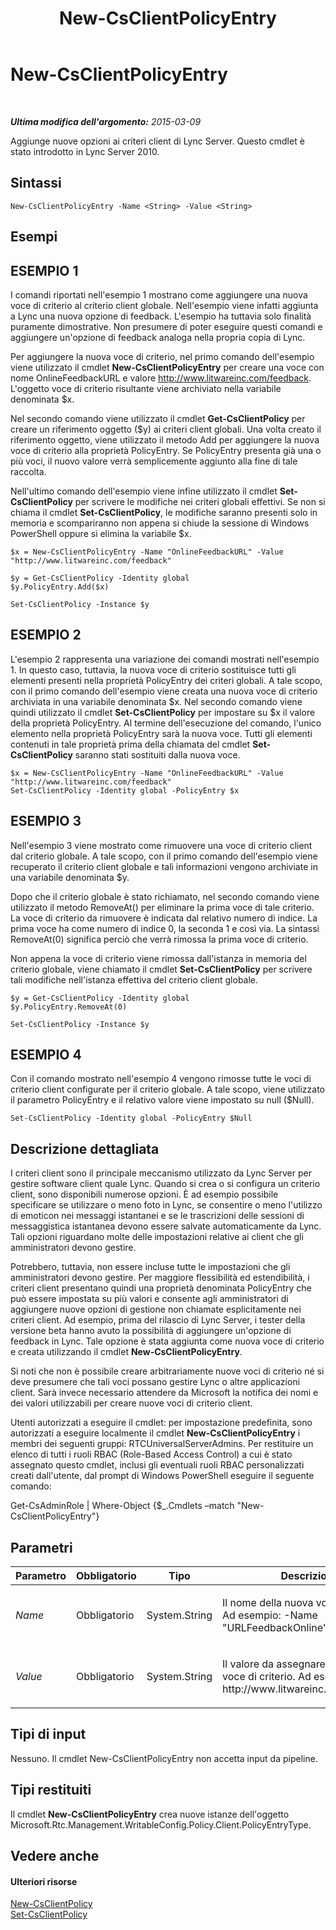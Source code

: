 ﻿---
title: New-CsClientPolicyEntry
TOCTitle: New-CsClientPolicyEntry
ms:assetid: e975d048-4911-4ae6-9446-2a6363726a4a
ms:mtpsurl: https://technet.microsoft.com/it-it/library/Gg399046(v=OCS.15)
ms:contentKeyID: 49302325
ms.date: 08/24/2015
mtps_version: v=OCS.15
ms.translationtype: HT
---

# New-CsClientPolicyEntry

 

_**Ultima modifica dell'argomento:** 2015-03-09_

Aggiunge nuove opzioni ai criteri client di Lync Server. Questo cmdlet è stato introdotto in Lync Server 2010.

## Sintassi

    New-CsClientPolicyEntry -Name <String> -Value <String>

## Esempi

## ESEMPIO 1

I comandi riportati nell'esempio 1 mostrano come aggiungere una nuova voce di criterio al criterio client globale. Nell'esempio viene infatti aggiunta a Lync una nuova opzione di feedback. L'esempio ha tuttavia solo finalità puramente dimostrative. Non presumere di poter eseguire questi comandi e aggiungere un'opzione di feedback analoga nella propria copia di Lync.

Per aggiungere la nuova voce di criterio, nel primo comando dell'esempio viene utilizzato il cmdlet **New-CsClientPolicyEntry** per creare una voce con nome OnlineFeedbackURL e valore http://www.litwareinc.com/feedback. L'oggetto voce di criterio risultante viene archiviato nella variabile denominata $x.

Nel secondo comando viene utilizzato il cmdlet **Get-CsClientPolicy** per creare un riferimento oggetto ($y) ai criteri client globali. Una volta creato il riferimento oggetto, viene utilizzato il metodo Add per aggiungere la nuova voce di criterio alla proprietà PolicyEntry. Se PolicyEntry presenta già una o più voci, il nuovo valore verrà semplicemente aggiunto alla fine di tale raccolta.

Nell'ultimo comando dell'esempio viene infine utilizzato il cmdlet **Set-CsClientPolicy** per scrivere le modifiche nei criteri globali effettivi. Se non si chiama il cmdlet **Set-CsClientPolicy**, le modifiche saranno presenti solo in memoria e scompariranno non appena si chiude la sessione di Windows PowerShell oppure si elimina la variabile $x.

    $x = New-CsClientPolicyEntry -Name "OnlineFeedbackURL" -Value "http://www.litwareinc.com/feedback"
    
    $y = Get-CsClientPolicy -Identity global
    $y.PolicyEntry.Add($x)
    
    Set-CsClientPolicy -Instance $y

## ESEMPIO 2

L'esempio 2 rappresenta una variazione dei comandi mostrati nell'esempio 1. In questo caso, tuttavia, la nuova voce di criterio sostituisce tutti gli elementi presenti nella proprietà PolicyEntry dei criteri globali. A tale scopo, con il primo comando dell'esempio viene creata una nuova voce di criterio archiviata in una variabile denominata $x. Nel secondo comando viene quindi utilizzato il cmdlet **Set-CsClientPolicy** per impostare su $x il valore della proprietà PolicyEntry. Al termine dell'esecuzione del comando, l'unico elemento nella proprietà PolicyEntry sarà la nuova voce. Tutti gli elementi contenuti in tale proprietà prima della chiamata del cmdlet **Set-CsClientPolicy** saranno stati sostituiti dalla nuova voce.

    $x = New-CsClientPolicyEntry -Name "OnlineFeedbackURL" -Value "http://www.litwareinc.com/feedback"
    Set-CsClientPolicy -Identity global -PolicyEntry $x

## ESEMPIO 3

Nell'esempio 3 viene mostrato come rimuovere una voce di criterio client dal criterio globale. A tale scopo, con il primo comando dell'esempio viene recuperato il criterio client globale e tali informazioni vengono archiviate in una variabile denominata $y.

Dopo che il criterio globale è stato richiamato, nel secondo comando viene utilizzato il metodo RemoveAt() per eliminare la prima voce di tale criterio. La voce di criterio da rimuovere è indicata dal relativo numero di indice. La prima voce ha come numero di indice 0, la seconda 1 e così via. La sintassi RemoveAt(0) significa perciò che verrà rimossa la prima voce di criterio.

Non appena la voce di criterio viene rimossa dall'istanza in memoria del criterio globale, viene chiamato il cmdlet **Set-CsClientPolicy** per scrivere tali modifiche nell'istanza effettiva del criterio client globale.

    $y = Get-CsClientPolicy -Identity global
    $y.PolicyEntry.RemoveAt(0)
    
    Set-CsClientPolicy -Instance $y 

## ESEMPIO 4

Con il comando mostrato nell'esempio 4 vengono rimosse tutte le voci di criterio client configurate per il criterio globale. A tale scopo, viene utilizzato il parametro PolicyEntry e il relativo valore viene impostato su null ($Null).

    Set-CsClientPolicy -Identity global -PolicyEntry $Null

## Descrizione dettagliata

I criteri client sono il principale meccanismo utilizzato da Lync Server per gestire software client quale Lync. Quando si crea o si configura un criterio client, sono disponibili numerose opzioni. È ad esempio possibile specificare se utilizzare o meno foto in Lync, se consentire o meno l'utilizzo di emoticon nei messaggi istantanei e se le trascrizioni delle sessioni di messaggistica istantanea devono essere salvate automaticamente da Lync. Tali opzioni riguardano molte delle impostazioni relative ai client che gli amministratori devono gestire.

Potrebbero, tuttavia, non essere incluse tutte le impostazioni che gli amministratori devono gestire. Per maggiore flessibilità ed estendibilità, i criteri client presentano quindi una proprietà denominata PolicyEntry che può essere impostata su più valori e consente agli amministratori di aggiungere nuove opzioni di gestione non chiamate esplicitamente nei criteri client. Ad esempio, prima del rilascio di Lync Server, i tester della versione beta hanno avuto la possibilità di aggiungere un'opzione di feedback in Lync. Tale opzione è stata aggiunta come nuova voce di criterio e creata utilizzando il cmdlet **New-CsClientPolicyEntry**.

Si noti che non è possibile creare arbitrariamente nuove voci di criterio né si deve presumere che tali voci possano gestire Lync o altre applicazioni client. Sarà invece necessario attendere da Microsoft la notifica dei nomi e dei valori utilizzabili per creare nuove voci di criterio client.

Utenti autorizzati a eseguire il cmdlet: per impostazione predefinita, sono autorizzati a eseguire localmente il cmdlet **New-CsClientPolicyEntry** i membri dei seguenti gruppi: RTCUniversalServerAdmins. Per restituire un elenco di tutti i ruoli RBAC (Role-Based Access Control) a cui è stato assegnato questo cmdlet, inclusi gli eventuali ruoli RBAC personalizzati creati dall'utente, dal prompt di Windows PowerShell eseguire il seguente comando:

Get-CsAdminRole | Where-Object {$\_.Cmdlets –match "New-CsClientPolicyEntry"}

## Parametri


<table>
<colgroup>
<col style="width: 25%" />
<col style="width: 25%" />
<col style="width: 25%" />
<col style="width: 25%" />
</colgroup>
<thead>
<tr class="header">
<th>Parametro</th>
<th>Obbligatorio</th>
<th>Tipo</th>
<th>Descrizione</th>
</tr>
</thead>
<tbody>
<tr class="odd">
<td><p><em>Name</em></p></td>
<td><p>Obbligatorio</p></td>
<td><p>System.String</p></td>
<td><p>Il nome della nuova voce di criterio. Ad esempio: -Name &quot;URLFeedbackOnline&quot;.</p></td>
</tr>
<tr class="even">
<td><p><em>Value</em></p></td>
<td><p>Obbligatorio</p></td>
<td><p>System.String</p></td>
<td><p>Il valore da assegnare alla nuova voce di criterio. Ad esempio: -Value http://www.litwareinc.com/feedback.</p></td>
</tr>
</tbody>
</table>


## Tipi di input

Nessuno. Il cmdlet New-CsClientPolicyEntry non accetta input da pipeline.

## Tipi restituiti

Il cmdlet **New-CsClientPolicyEntry** crea nuove istanze dell'oggetto Microsoft.Rtc.Management.WritableConfig.Policy.Client.PolicyEntryType.

## Vedere anche

#### Ulteriori risorse

[New-CsClientPolicy](new-csclientpolicy.md)  
[Set-CsClientPolicy](set-csclientpolicy.md)


